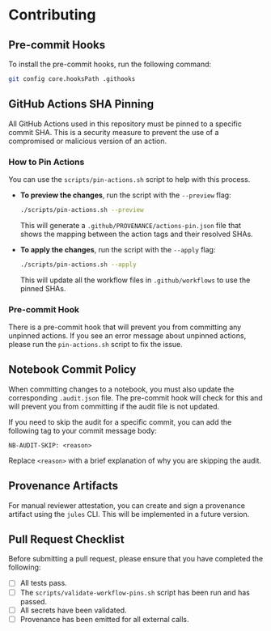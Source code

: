 # Contributing

## Pre-commit Hooks

To install the pre-commit hooks, run the following command:

```bash
git config core.hooksPath .githooks
```

## GitHub Actions SHA Pinning

All GitHub Actions used in this repository must be pinned to a specific commit SHA. This is a security measure to prevent the use of a compromised or malicious version of an action.

### How to Pin Actions

You can use the `scripts/pin-actions.sh` script to help with this process.

* **To preview the changes**, run the script with the `--preview` flag:
  ```bash
  ./scripts/pin-actions.sh --preview
  ```
  This will generate a `.github/PROVENANCE/actions-pin.json` file that shows the mapping between the action tags and their resolved SHAs.

* **To apply the changes**, run the script with the `--apply` flag:
  ```bash
  ./scripts/pin-actions.sh --apply
  ```
  This will update all the workflow files in `.github/workflows` to use the pinned SHAs.

### Pre-commit Hook

There is a pre-commit hook that will prevent you from committing any unpinned actions. If you see an error message about unpinned actions, please run the `pin-actions.sh` script to fix the issue.

## Notebook Commit Policy

When committing changes to a notebook, you must also update the corresponding `.audit.json` file. The pre-commit hook will check for this and will prevent you from committing if the audit file is not updated.

If you need to skip the audit for a specific commit, you can add the following tag to your commit message body:

```
NB-AUDIT-SKIP: <reason>
```

Replace `<reason>` with a brief explanation of why you are skipping the audit.

## Provenance Artifacts

For manual reviewer attestation, you can create and sign a provenance artifact using the `jules` CLI. This will be implemented in a future version.

## Pull Request Checklist

Before submitting a pull request, please ensure that you have completed the following:

- [ ] All tests pass.
- [ ] The `scripts/validate-workflow-pins.sh` script has been run and has passed.
- [ ] All secrets have been validated.
- [ ] Provenance has been emitted for all external calls.
